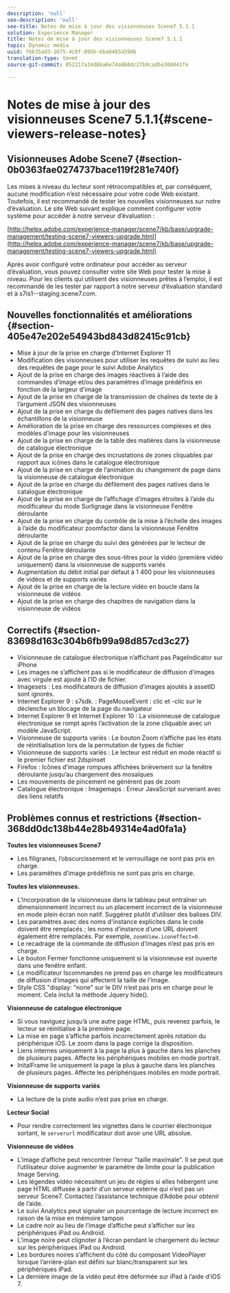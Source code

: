 ```yaml
---
description: 'null'
seo-description: 'null'
seo-title: Notes de mise à jour des visionneuses Scene7 5.1.1
solution: Experience Manager
title: Notes de mise à jour des visionneuses Scene7 5.1.1
topic: Dynamic media
uuid: f6635ad3-1075-4c0f-895b-6ba0483a59d6
translation-type: tm+mt
source-git-commit: 852217a34d86a6e74a868dc27b9cad5e308441fe

---
```



# Notes de mise à jour des visionneuses Scene7 5.1.1{#scene-viewers-release-notes}

## Visionneuses Adobe Scene7 {#section-0b0363fae0274737bace119f281e740f}

Les mises à niveau du lecteur sont rétrocompatibles et, par conséquent, aucune modification n’est nécessaire pour votre code Web existant. Toutefois, il est recommandé de tester les nouvelles visionneuses sur notre  d’évaluation. Le site Web suivant explique comment configurer votre système pour accéder à notre serveur d’évaluation :

[http://helpx.adobe.com/experience-manager/scene7/kb/base/upgrade-management/testing-scene7-viewers-upgrade.html](http://helpx.adobe.com/experience-manager/scene7/kb/base/upgrade-management/testing-scene7-viewers-upgrade.html)

Après avoir configuré votre ordinateur pour accéder au serveur d’évaluation, vous pouvez consulter votre site Web pour tester la mise à niveau. Pour les clients qui utilisent des visionneuses prêtes à l’emploi, il est recommandé de les tester par rapport à notre serveur d’évaluation standard et à s7is1--staging.scene7.com.

## Nouvelles fonctionnalités et améliorations {#section-405e47e202e54943bd843d82415c91cb}

* Mise à jour de la prise en charge d’Internet Explorer 11
* Modification des visionneuses pour utiliser les requêtes de suivi au lieu des requêtes de page pour le suivi Adobe Analytics
* Ajout de la prise en charge des images réactives à l’aide des commandes d’image et/ou des paramètres d’image prédéfinis en fonction de la largeur d’image
* Ajout de la prise en charge de la transmission de chaînes de texte de  à l’argument JSON des visionneuses
* Ajout de la prise en charge du défilement des pages natives dans les échantillons de la visionneuse
* Amélioration de la prise en charge des ressources complexes et des modèles d’image pour les visionneuses
* Ajout de la prise en charge de la table des matières dans la visionneuse de catalogue électronique
* Ajout de la prise en charge des incrustations de zones cliquables par rapport aux icônes dans le catalogue électronique
* Ajout de la prise en charge de l’animation du changement de page dans la visionneuse de catalogue électronique
* Ajout de la prise en charge du défilement des pages natives dans le catalogue électronique
* Ajout de la prise en charge de l’affichage d’images étroites à l’aide du modificateur du mode Surlignage dans la visionneuse Fenêtre déroulante
* Ajout de la prise en charge du contrôle de la mise à l’échelle des images à l’aide du modificateur zoomfactor dans la visionneuse Fenêtre déroulante
* Ajout de la prise en charge du suivi des  générées par le lecteur de contenu Fenêtre déroulante
* Ajout de la prise en charge des sous-titres pour la vidéo (première vidéo uniquement) dans la visionneuse de supports variés
* Augmentation du débit initial par défaut à 1 400 pour les visionneuses de vidéos et de supports variés
* Ajout de la prise en charge de la lecture vidéo en boucle dans la visionneuse de vidéos
* Ajout de la prise en charge des chapitres de navigation dans la visionneuse de vidéos

## Correctifs {#section-83698d163c304b6fb99a98d857cd3c27}

* Visionneuse de catalogue électronique n’affichant pas PageIndicator sur iPhone
* Les images ne s’affichent pas si le modificateur de diffusion d’images avec virgule est ajouté à l’ID de fichier.
* Imagesets : Les modificateurs de diffusion d’images ajoutés à assetID sont ignorés.
* Internet Explorer 9 : s7sdk. : PageMouseEvent : clic et -clic sur le  déclenche un blocage de la page du navigateur
* Internet Explorer 9 et Internet Explorer 10 : La visionneuse de catalogue électronique se rompt après l’activation de la zone cliquable avec un modèle JavaScript.
* Visionneuse de supports variés : Le bouton Zoom n’affiche pas les états de réinitialisation lors de la permutation de types de fichier
* Visionneuse de supports variés : Le lecteur est réduit en mode réactif si le premier fichier est 2dspinset
* Firefox : Icônes d’image rompues affichées brièvement sur la fenêtre déroulante jusqu’au chargement des mosaïques
* Les mouvements de pincement ne génèrent pas de zoom
* Catalogue électronique : Imagemaps : Erreur JavaScript survenant avec des liens relatifs

## Problèmes connus et restrictions {#section-368dd0dc138b44e28b49314e4ad0fa1a}

**Toutes les visionneuses Scene7**

* Les filigranes, l’obscurcissement et le verrouillage ne sont pas pris en charge.
* Les paramètres d’image prédéfinis ne sont pas pris en charge.

**Toutes les visionneuses.**

* L’incorporation de la visionneuse dans le tableau peut entraîner un dimensionnement incorrect ou un placement incorrect de la visionneuse en mode plein écran non natif. Suggérez plutôt d’utiliser des balises DIV.
* Les paramètres avec des noms d&#39;instance explicites dans le code doivent être remplacés ; les noms d’instance d’une URL doivent également être remplacés. Par exemple, `zoomView.iconeffect=0`.
* Le recadrage de la commande de diffusion d’images n’est pas pris en charge.
* Le bouton Fermer fonctionne uniquement si la visionneuse est ouverte dans une fenêtre enfant.
* Le modificateur Iscommandes ne prend pas en charge les modificateurs de diffusion d’images qui affectent la taille de l’image.
* Style CSS &quot;display: &quot;none&quot; sur le DIV n’est pas pris en charge pour le moment. Cela inclut la méthode Jquery hide().

**Visionneuse de catalogue électronique**

* Si vous naviguez jusqu’à une autre page HTML, puis revenez parfois, le lecteur se réinitialise à la première page.
* La mise en page s’affiche parfois incorrectement après rotation du périphérique iOS. Le zoom dans la page corrige la disposition.
* Liens internes uniquement à la page la plus à gauche dans les planches de plusieurs pages. Affecte les périphériques mobiles en mode portrait.
* InitalFrame lie uniquement la page la plus à gauche dans les planches de plusieurs pages. Affecte les périphériques mobiles en mode portrait.

**Visionneuse de supports variés**

* La lecture de la piste audio n’est pas prise en charge.

**Lecteur Social**

* Pour rendre correctement les vignettes dans le courrier électronique sortant, le `serverurl` modificateur doit avoir une URL absolue.

**Visionneuse de vidéos**

* L’image d’affiche peut rencontrer l’erreur &quot;taille maximale&quot;. Il se peut que l’utilisateur doive augmenter le paramètre de limite pour la publication Image Serving.
* Les légendes vidéo nécessitent un jeu de règles  si elles hébergent une page HTML diffusée à partir d’un serveur externe qui n’est pas un serveur Scene7. Contactez l’assistance technique d’Adobe pour obtenir de l’aide.
* Le suivi Analytics peut signaler un pourcentage de lecture incorrect en raison de la mise en mémoire tampon
* Le cadre noir au lieu de l’image d’affiche peut s’afficher sur les périphériques iPad ou Android.
* L’image noire peut clignoter à l’écran pendant le chargement du lecteur sur les périphériques iPad ou Android.
* Les bordures noires s’affichent du côté du composant VideoPlayer lorsque l’arrière-plan est défini sur blanc/transparent sur les périphériques iPad.
* La dernière image de la vidéo peut être déformée sur iPad à l’aide d’iOS 7.


